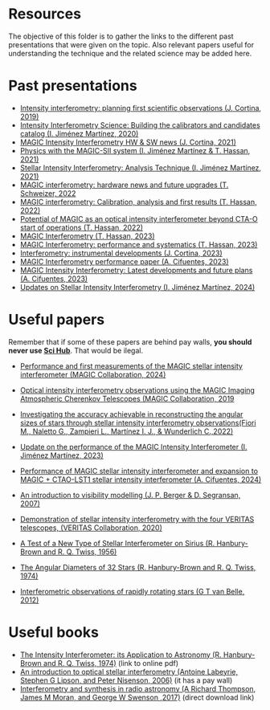 # Resources

The objective of this folder is to gather the links to the different past presentations that were given on the topic. Also relevant papers useful for understanding the technique and the related science may be added here.

Past presentations
==================

* [Intensity interferometry: planning first scientific observations (J. Cortina, 2019)](https://indico.mpp.mpg.de/event/6537/contributions/21290/attachments/14859/16828/II_first_science.pdf)
* [Intensity Interferometry Science: Building the calibrators and candidates catalog (I. Jiménez Martínez, 2020)](https://indico.mpp.mpg.de/event/7227/contributions/23114/attachments/15574/17982/II_Candiates_and_Calibrators_Catalog_IJM.pdf)
* [MAGIC Intensity Interferometry HW & SW news (J. Cortina, 2021)](https://indico.mpp.mpg.de/event/8473/contributions/28252/attachments/17495/21080/interferometry_HW_SW.pdf)
* [Physics with the MAGIC-SII system (I. Jiménez Martínez & T. Hassan, 2021)](https://indico.mpp.mpg.de/event/8473/contributions/28689/attachments/17513/21103/Physics_with_the_MAGIC-SII_system.pdf)
* [Stellar Intensity Interferometry: Analysis Technique (I. Jiménez Martínez, 2021)](https://indico.mpp.mpg.de/event/8202/contributions/26825/attachments/17017/20347/Intensity_Interferometry_Analysis_Technique_IreneJimenezMartinez.pdf)
* [MAGIC interferometry: hardware news and future upgrades (T. Schweizer, 2022](https://indico.mpp.mpg.de/event/9005/contributions/31193/attachments/18282/22252/IntensityInterferometry_MAGIC%20GM_June2022.pdf)
* [MAGIC interferometry: Calibration, analysis and first results (T. Hassan, 2022)](https://indico.mpp.mpg.de/event/9005/contributions/31194/attachments/18283/22256/MAGIC-II_calibration_analysis_results.pdf)
* [Potential of MAGIC as an optical intensity interferometer beyond CTA-O start of operations (T. Hassan, 2022)](https://indico.mpp.mpg.de/event/9249/contributions/32287/attachments/18629/22802/MAGIC%20potential%20as%20an%20intensity%20interferometer.pptx.pdf)
* [MAGIC Interferometry (T. Hassan, 2023)](https://indico.mpp.mpg.de/event/9378/contributions/33193/attachments/18961/23407/MAGIC-interferometry.pdf)
* [MAGIC Interferometry: performance and systematics (T. Hassan, 2023)](https://indico.mpp.mpg.de/event/9531/contributions/34041/attachments/19315/23961/20230525_MAGIC-SII_Performance_Tarek.pdf)
* [Interferometry: instrumental developments (J. Cortina, 2023)](https://indico.mpp.mpg.de/event/9531/contributions/34142/attachments/19316/23963/MAGIC_GM_II_instrumentation_JCortina2.pdf)
* [MAGIC Interferometry performance paper (A. Cifuentes, 2023)](https://indico.mpp.mpg.de/event/9671/contributions/34927/attachments/19534/24276/MAGIC_GM_SII_performance.pdf)
* [MAGIC Intensity Interferometry: Latest developments and future plans (A. Cifuentes, 2023)](https://indico.mpp.mpg.de/event/9671/contributions/34976/attachments/19538/24289/SII_upgrades_and_future_plans.pdf)
* [Updates on Stellar Intensity Interferometry (I. Jiménez Martínez, 2024)](https://indico.mpp.mpg.de/event/10012/contributions/37386/)



Useful papers
=============

Remember that if some of these papers are behind pay walls, **you should never use [Sci Hub](https://sci-hub.se/)**. That would be ilegal.
* [Performance and first measurements of the MAGIC stellar intensity interferometer (MAGIC Collaboration, 2024)](https://doi.org/10.1093/mnras/stae697)
* [Optical intensity interferometry observations using the MAGIC Imaging Atmospheric Cherenkov Telescopes (MAGIC Collaboration, 2019](https://doi.org/10.1093/mnras/stz3171)
* [Investigating the accuracy achievable in reconstructing the angular sizes of stars through stellar intensity interferometry observations(Fiori M., Naletto G., Zampieri L., Martínez I. J., & Wunderlich C.,2022)](https://www.aanda.org/articles/aa/abs/2022/10/aa44094-22/aa44094-22.html)
* [Update on the performance of the MAGIC Intensity Interferometer (I. Jiménez Martínez, 2023)](https://www.research-collection.ethz.ch/handle/20.500.11850/653294)
* [Performance of MAGIC stellar intensity interferometer and expansion to MAGIC + CTAO-LST1 stellar intensity interferometer (A. Cifuentes, 2024)](https://www.spiedigitallibrary.org/conference-proceedings-of-spie/13095/1309527/Performance-of-MAGIC-stellar-intensity-interferometer-and-expansion-to-MAGIC/10.1117/12.3016905.full)

* [An introduction to visibility modelling (J. P. Berger & D. Segransan, 2007)](https://ui.adsabs.harvard.edu/link_gateway/2007NewAR..51..576B/doi:10.1016/j.newar.2007.06.003)
* [Demonstration of stellar intensity interferometry with the four VERITAS telescopes, (VERITAS Collaboration, 2020)](https://arxiv.org/abs/2007.10295)
* [A Test of a New Type of Stellar Interferometer on Sirius (R. Hanbury-Brown and R. Q. Twiss, 1956)](https://doi.org/10.4159/harvard.9780674366688.c4)
* [The Angular Diameters of 32 Stars (R. Hanbury-Brown and R. Q. Twiss, 1974)](https://articles.adsabs.harvard.edu//full/1974MNRAS.167..121H/0000121.000.html)
* [Interferometric observations of rapidly rotating stars (G T van Belle, 2012)](https://link.springer.com/article/10.1007/s00159-012-0051-2)


Useful books
=============
* [The Intensity Interferometer: its Application to Astronomy (R. Hanbury-Brown and R. Q. Twiss, 1974)](https://electrooptical.net/static/oldsite/hanbury/The_Intensity_Interferometer-Hanbury_Brown.pdf) (link to online pdf)
* [An introduction to optical stellar interferometry (Antoine Labeyrie, Stephen G Lipson, and Peter Nisenson, 2006)](https://doi.org/10.1017/CBO9780511617638) (it has a pay wall)
* [Interferometry and synthesis in radio astronomy (A Richard Thompson, James M Moran, and George W Swenson ,2017)](https://library.oapen.org/bitstream/handle/20.500.12657/28044/1/1001950.pdf) (direct download link)
